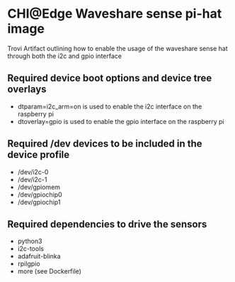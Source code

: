 # CHI@Edge Waveshare sense pi-hat image
Trovi Artifact outlining how to enable the usage of the waveshare sense hat through both the i2c and gpio interface 

## Required device boot options and device tree overlays
- dtparam=i2c_arm=on is used to enable the i2c interface on the raspberry pi
- dtoverlay=gpio is used to enable the gpio interface on the raspberry pi

## Required /dev devices to be included in the device profile
- /dev/i2c-0
- /dev/i2c-1
- /dev/gpiomem
- /dev/gpiochip0
- /dev/gpiochip1

## Required dependencies to drive the sensors
- python3
- i2c-tools
- adafruit-blinka 
- rpilgpio
- more (see Dockerfile)
